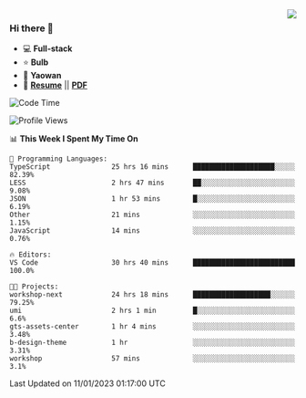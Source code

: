 <img align="right" src="https://github-readme-stats.vercel.app/api?username=LolipopJ&show_icons=true&count_private=true&hide_title=true&include_all_commits=true&theme=vue">

### Hi there 👋

- :computer: **Full-stack**
- :star: **Bulb**
- :pill: **Yaowan**
- :milky_way: [**Resume**](https://lolipopj.github.io/resume/) || [**PDF**](https://cdn.jsdelivr.net/gh/lolipopj/resume/export/resume-en.pdf)

<!--START_SECTION:waka-->
![Code Time](http://img.shields.io/badge/Code%20Time-840%20hrs%2019%20mins-blue)

![Profile Views](http://img.shields.io/badge/Profile%20Views-17-blue)

📊 **This Week I Spent My Time On** 

```text
💬 Programming Languages: 
TypeScript               25 hrs 16 mins      ████████████████████░░░░░   82.39% 
LESS                     2 hrs 47 mins       ██░░░░░░░░░░░░░░░░░░░░░░░   9.08% 
JSON                     1 hr 53 mins        █░░░░░░░░░░░░░░░░░░░░░░░░   6.19% 
Other                    21 mins             ░░░░░░░░░░░░░░░░░░░░░░░░░   1.15% 
JavaScript               14 mins             ░░░░░░░░░░░░░░░░░░░░░░░░░   0.76%

🔥 Editors: 
VS Code                  30 hrs 40 mins      █████████████████████████   100.0%

🐱‍💻 Projects: 
workshop-next            24 hrs 18 mins      ███████████████████░░░░░░   79.25% 
umi                      2 hrs 1 min         █░░░░░░░░░░░░░░░░░░░░░░░░   6.6% 
gts-assets-center        1 hr 4 mins         ░░░░░░░░░░░░░░░░░░░░░░░░░   3.48% 
b-design-theme           1 hr                ░░░░░░░░░░░░░░░░░░░░░░░░░   3.31% 
workshop                 57 mins             ░░░░░░░░░░░░░░░░░░░░░░░░░   3.1%

```


 Last Updated on 11/01/2023 01:17:00 UTC
<!--END_SECTION:waka-->

